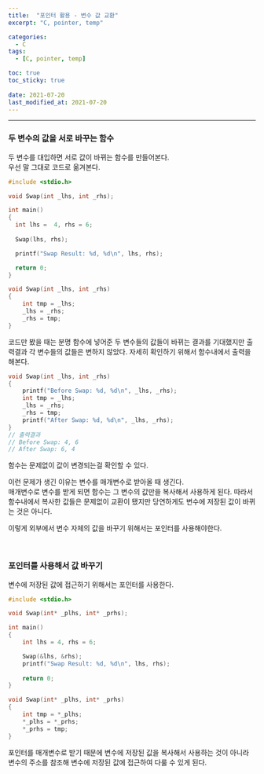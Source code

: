 ```yaml
---
title:  "포인터 활용 - 변수 값 교환"
excerpt: "C, pointer, temp"

categories:
  - C
tags:
  - [C, pointer, temp]

toc: true
toc_sticky: true
 
date: 2021-07-20
last_modified_at: 2021-07-20
---  
```


***

### 두 변수의 값을 서로 바꾸는 함수  
두 변수를 대입하면 서로 값이 바뀌는 함수를 만들어본다.  
우선 말 그대로 코드로 옮겨본다.

```c
#include <stdio.h>

void Swap(int _lhs, int _rhs);

int main()
{
  int lhs =  4, rhs = 6;
    
  Swap(lhs, rhs);

  printf("Swap Result: %d, %d\n", lhs, rhs);

  return 0;
}

void Swap(int _lhs, int _rhs)
{
    int tmp = _lhs;
    _lhs = _rhs;
    _rhs = tmp;
} 
```

코드만 봤을 때는 분명 함수에 넣어준 두 변수들의 값들이 바뀌는 결과를 기대했지만 출력결과 각 변수들의 값들은 변하지 않았다. 자세히 확인하기 위해서 함수내에서 출력을 해본다.

```c
void Swap(int _lhs, int _rhs)
{
    printf("Before Swap: %d, %d\n", _lhs, _rhs);
    int tmp = _lhs;
    _lhs = _rhs;
    _rhs = tmp;
    printf("After Swap: %d, %d\n", _lhs, _rhs);
} 
// 출력결과
// Before Swap: 4, 6
// After Swap: 6, 4
```  
함수는 문제없이 값이 변경되는걸 확인할 수 있다.  

이런 문제가 생긴 이유는 변수를 매개변수로 받아올 때 생긴다.  
매개변수로 변수를 받게 되면 함수는 그 변수의 값만을 복사해서 사용하게 된다. 따라서 함수내에서 복사한 값들은 문제없이 교환이 됐지만 당연하게도 변수에 저장된 값이 바뀌는 것은 아니다.  

이렇게 외부에서 변수 자체의 값을 바꾸기 위해서는 포인터를 사용해야한다.  

<br/>

### 포인터를 사용해서 값 바꾸기  
변수에 저장된 값에 접근하기 위해서는 포인터를 사용한다.

```c
#include <stdio.h>

void Swap(int* _plhs, int* _prhs);

int main()
{
    int lhs = 4, rhs = 6;

    Swap(&lhs, &rhs);
    printf("Swap Result: %d, %d\n", lhs, rhs);
    
    return 0;
}

void Swap(int* _plhs, int* _prhs)
{
    int tmp = *_plhs;
    *_plhs = *_prhs;    
    *_prhs = tmp;
}
```

포인터를 매개변수로 받기 때문에 변수에 저장된 값을 복사해서 사용하는 것이 아니라 변수의 주소를 참조해 변수에 저장된 값에 접근하여 다룰 수 있게 된다.